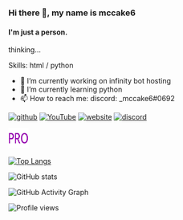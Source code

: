 ### Hi there 👋, my name is mccake6
#### I'm just a person.

thinking...

Skills: html / python

- 🔭 I’m currently working on infinity bot hosting 
- 🌱 I’m currently learning python 
- 📫 How to reach me: discord: _mccake6#0692 


[<img src='https://cdn.jsdelivr.net/npm/simple-icons@3.0.1/icons/github.svg' alt='github' height='40'>](https://github.com/mccake6)  [<img src='https://cdn.jsdelivr.net/npm/simple-icons@3.0.1/icons/youtube.svg' alt='YouTube' height='40'>](https://www.youtube.com/channel/UCkNUfxqrkTamSam3OaGNZVA)  [<img src='https://cdn.jsdelivr.net/npm/simple-icons@3.0.1/icons/icloud.svg' alt='website' height='40'>](https://mccake6.me)  [<img src='https://cdn.jsdelivr.net/npm/simple-icons@3.0.1/icons/discord.svg' alt='discord' height='40'>](https://discord.com/channels/@me/689108507831697448)  

<a href='https://github.com/pricing'><img src='https://raw.githubusercontent.com/acervenky/animated-github-badges/master/assets/pro.gif' width='40' height='40'></a> 

[![Top Langs](https://github-readme-stats.vercel.app/api/top-langs/?username=mccake6)](https://github.com/anuraghazra/github-readme-stats)

![GitHub stats](https://github-readme-stats.vercel.app/api?username=mccake6&show_icons=true&count_private=true)  

![GitHub Activity Graph](https://activity-graph.herokuapp.com/graph?username=mccake6)  

![Profile views](https://gpvc.arturio.dev/mccake6)  
<!---
mccake6/mccake6 is a ✨ special ✨ repository because its `README.md` (this file) appears on your GitHub profile.
You can click the Preview link to take a look at your changes.
--->
